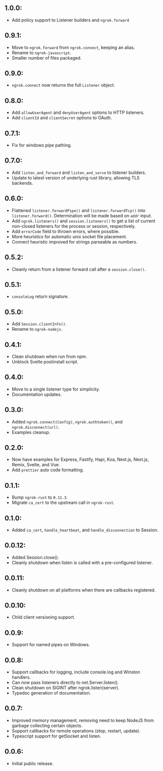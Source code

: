 ## 1.0.0:

- Add policy support to Listener builders and `ngrok.forward`

## 0.9.1:

- Move to `ngrok.forward` from `ngrok.connect`, keeping an alias.
- Rename to `ngrok-javascript`.
- Smaller number of files packaged.

## 0.9.0:

- `ngrok.connect` now returns the full `Listener` object.

## 0.8.0:

- Add `allowUserAgent` and `denyUserAgent` options to HTTP listeners.
- Add `clientId` and `clientSecret` options to OAuth.

## 0.7.1:

- Fix for windows pipe pathing.

## 0.7.0:

- Add `listen_and_forward` and `listen_and_serve` to listener builders.
- Update to latest version of underlying rust library, allowing TLS backends.

## 0.6.0:

- Flattened `listener.forwardPipe()` and `listener.forwardTcp()` into `listener.forward()`. Determination will be made based on `addr` input.
- Add `ngrok.listeners()` and `session.listeners()` to get a list of current non-closed listeners for the process or session, respectively.
- Add `errorCode` field to thrown errors, where possible.
- More heuristics for automatic unix socket file placement.
- Connect heuristic improved for strings parseable as numbers.

## 0.5.2:

- Cleanly return from a listener forward call after a `session.close()`.

## 0.5.1:

- `consoleLog` return signature.

## 0.5.0:

- Add `Session.clientInfo()`.
- Rename to `ngrok-nodejs`.

## 0.4.1:

- Clean shutdown when run from npm.
- Unblock Svelte postinstall script.

## 0.4.0:

- Move to a single listener type for simplicity.
- Documentation updates.

## 0.3.0:

- Added `ngrok.connect(Config)`, `ngrok.authtoken()`, and `ngrok.disconnect(url)`.
- Examples cleanup.

## 0.2.0:

- Now have examples for Express, Fastify, Hapi, Koa, Nest.js, Next.js, Remix, Svelte, and Vue.
- Add `prettier` auto code formatting.

## 0.1.1:

- Bump `ngrok-rust` to `0.11.3`.
- Migrate `ca_cert` to the upstream call in `ngrok-rust`.

## 0.1.0:

- Added `ca_cert`, `handle_heartbeat`, and `handle_disconnection` to Session.

## 0.0.12:

- Added Session.close().
- Cleanly shutdown when listen is called with a pre-configured listener.

## 0.0.11:

- Cleanly shutdown on all platforms when there are callbacks registered.

## 0.0.10:

- Child client versioning support.

## 0.0.9:

- Support for named pipes on Windows.

## 0.0.8:

- Support callbacks for logging, include console.log and Winston handlers.
- Can now pass listeners directly to net.Server.listen().
- Clean shutdown on SIGINT after ngrok.listen(server).
- Typedoc generation of documentation.

## 0.0.7:

- Improved memory management, removing need to keep NodeJS from garbage collecting certain objects.
- Support callbacks for remote operations (stop, restart, update).
- Typescript support for getSocket and listen.

## 0.0.6:

- Initial public release.
